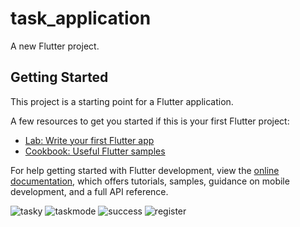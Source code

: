 # task_application

A new Flutter project.

## Getting Started

This project is a starting point for a Flutter application.

A few resources to get you started if this is your first Flutter project:

- [Lab: Write your first Flutter app](https://docs.flutter.dev/get-started/codelab)
- [Cookbook: Useful Flutter samples](https://docs.flutter.dev/cookbook)

For help getting started with Flutter development, view the
[online documentation](https://docs.flutter.dev/), which offers tutorials,
samples, guidance on mobile development, and a full API reference.

![tasky](https://github.com/Daveohi/Task-Application/assets/78306383/da7138a2-ecea-47e4-b264-26e139da9606)
![taskmode](https://github.com/Daveohi/Task-Application/assets/78306383/085aac75-f535-441a-9b1a-e1803f402ad9)
![success](https://github.com/Daveohi/Task-Application/assets/78306383/8ab0cc2a-9d33-47f9-a406-d1ab03d0d868)
![register](https://github.com/Daveohi/Task-Application/assets/78306383/5bf4a7fa-3540-407b-8be6-8ad59e04dc61)
